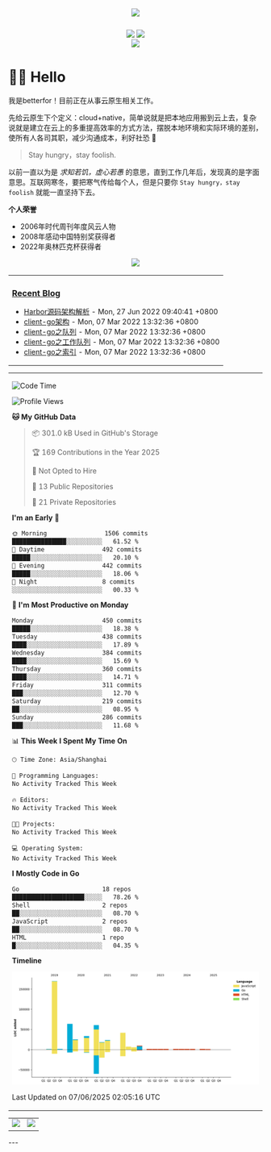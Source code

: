 <!-- 动态打字效果 -->

<h1 align="center">
  <a href="betterfor.github.io">
    <img src="https://readme-typing-svg.herokuapp.com?font=Fira+Code&size=17&pause=1000&center=true&width=500&lines=Make+clean+code+fast%2C+not+make+fast+code+clean" />
  </a>
</h1>

<!-- 个人资料徽章 -->
<div align="center">
  <a href="https://betterfor.github.io"><img src="https://img.shields.io/badge/github-github%E5%8D%9A%E5%AE%A2-green"></a>
  <!-- 访客统计 -->
  <img src="https://visitor-badge.glitch.me/badge?page_id=tioil&left_color=green&right_color=red">
</div>

<!-- 贪吃蛇贡献图 -->
<div align="center">
  <img src="https://cdn.jsdelivr.net/gh/betterfor/betterfor@main/contribution-snake/github-contribution-grid-snake.svg" />
</div>

# 🙋‍♂️ Hello

我是betterfor！目前正在从事云原生相关工作。

先给云原生下个定义：cloud+native，简单说就是把本地应用搬到云上去，复杂说就是建立在云上的多重提高效率的方式方法，摆脱本地环境和实际环境的差别，使所有人各司其职，减少沟通成本，利好社恐 🐶

> Stay hungry，stay foolish.

以前一直以为是 *求知若饥，虚心若愚* 的意思，直到工作几年后，发现真的是字面意思。互联网寒冬，要把寒气传给每个人，但是只要你 `Stay hungry，stay foolish` 就能一直坚持下去。

**个人荣誉**

- 2006年时代周刊年度风云人物
- 2008年感动中国特别奖获得者
- 2022年奥林匹克杯获得者

<!-- profile-3d-contrib -->
<div align="center"><img src="https://cdn.jsdelivr.net/gh/betterfor/betterfor@main/profile-3d-contrib/profile-season-animate.svg" /></div>

<!-- 博客动态 -->
<table align="center">
<tr>
<td valign="top">
  
### <a href="https://betterfor.github.io/" target="_blank">Recent Blog</a>
  
<!-- START_SECTION:blog -->
* <a href='https://blog.luxgreat.tk/2022/06/harbor%E6%BA%90%E7%A0%81%E6%9E%B6%E6%9E%84%E8%A7%A3%E6%9E%90/' target='_blank'>Harbor源码架构解析</a> - Mon, 27 Jun 2022 09:40:41 +0800
* <a href='https://blog.luxgreat.tk/2022/03/client-go/' target='_blank'>client-go架构</a> - Mon, 07 Mar 2022 13:32:36 +0800
* <a href='https://blog.luxgreat.tk/2022/03/03-deltafifo/' target='_blank'>client-go之队列</a> - Mon, 07 Mar 2022 13:32:36 +0800
* <a href='https://blog.luxgreat.tk/2022/03/02-workqueue/' target='_blank'>client-go之工作队列</a> - Mon, 07 Mar 2022 13:32:36 +0800
* <a href='https://blog.luxgreat.tk/2022/03/01-indexer/' target='_blank'>client-go之索引</a> - Mon, 07 Mar 2022 13:32:36 +0800
<!-- END_SECTION:blog -->
</td>  
 
</tr>    
</table>

<!-- wakatime统计 -->
<table algin="center">
<tr>
<td>
  
<!--START_SECTION:waka-->
![Code Time](http://img.shields.io/badge/Code%20Time-67%20hrs%2055%20mins-blue)

![Profile Views](http://img.shields.io/badge/Profile%20Views-3-blue)

**🐱 My GitHub Data** 

> 📦 301.0 kB Used in GitHub's Storage 
 > 
> 🏆 169 Contributions in the Year 2025
 > 
> 🚫 Not Opted to Hire
 > 
> 📜 13 Public Repositories 
 > 
> 🔑 21 Private Repositories 
 > 
**I'm an Early 🐤** 

```text
🌞 Morning                1506 commits        ███████████████░░░░░░░░░░   61.52 % 
🌆 Daytime                492 commits         █████░░░░░░░░░░░░░░░░░░░░   20.10 % 
🌃 Evening                442 commits         █████░░░░░░░░░░░░░░░░░░░░   18.06 % 
🌙 Night                  8 commits           ░░░░░░░░░░░░░░░░░░░░░░░░░   00.33 % 
```
📅 **I'm Most Productive on Monday** 

```text
Monday                   450 commits         █████░░░░░░░░░░░░░░░░░░░░   18.38 % 
Tuesday                  438 commits         ████░░░░░░░░░░░░░░░░░░░░░   17.89 % 
Wednesday                384 commits         ████░░░░░░░░░░░░░░░░░░░░░   15.69 % 
Thursday                 360 commits         ████░░░░░░░░░░░░░░░░░░░░░   14.71 % 
Friday                   311 commits         ███░░░░░░░░░░░░░░░░░░░░░░   12.70 % 
Saturday                 219 commits         ██░░░░░░░░░░░░░░░░░░░░░░░   08.95 % 
Sunday                   286 commits         ███░░░░░░░░░░░░░░░░░░░░░░   11.68 % 
```


📊 **This Week I Spent My Time On** 

```text
🕑︎ Time Zone: Asia/Shanghai

💬 Programming Languages: 
No Activity Tracked This Week

🔥 Editors: 
No Activity Tracked This Week

🐱‍💻 Projects: 
No Activity Tracked This Week

💻 Operating System: 
No Activity Tracked This Week
```

**I Mostly Code in Go** 

```text
Go                       18 repos            ████████████████████░░░░░   78.26 % 
Shell                    2 repos             ██░░░░░░░░░░░░░░░░░░░░░░░   08.70 % 
JavaScript               2 repos             ██░░░░░░░░░░░░░░░░░░░░░░░   08.70 % 
HTML                     1 repo              █░░░░░░░░░░░░░░░░░░░░░░░░   04.35 % 
```



**Timeline**

![Lines of Code chart](https://raw.githubusercontent.com/betterfor/betterfor/main/assets/bar_graph.png)


 Last Updated on 07/06/2025 02:05:16 UTC
<!--END_SECTION:waka-->  
  
</td>  
</tr>  

<!-- Github Activity Graph -->  
<table>  
<tr>
  <td>
    <img src="https://wakatime.com/share/@b09b33c6-90b3-41ec-816d-f7ec19b0a0a6/44bdf4b2-83fe-44cf-b813-e2e569fbdb92.png" width="500" />
  </td>  

  <td>
    <img src="https://wakatime.com/share/@b09b33c6-90b3-41ec-816d-f7ec19b0a0a6/5b71be04-a4f0-405c-b5c9-af6ebde96a65.png" width="500" />
  </td>
</tr>  
</table>  
---
  
